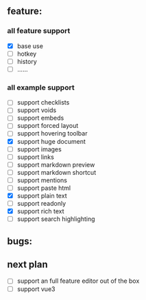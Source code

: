 ## feature:

### all feature support

- [x] base use
- [ ] hotkey
- [ ] history
- [ ] ......

### all example support

- [ ] support checklists
- [ ] support voids
- [ ] support embeds
- [ ] support forced layout
- [ ] support hovering toolbar
- [x] support huge document
- [ ] support images
- [ ] support links
- [ ] support markdown preview
- [ ] support markdown shortcut
- [ ] support mentions
- [ ] support paste html
- [x] support plain text
- [ ] support readonly
- [x] support rich text
- [ ] support search highlighting

## bugs:



## next plan

- [ ] support an full feature editor out of the box
- [ ] support vue3
